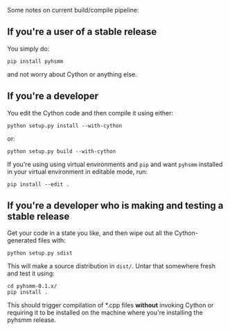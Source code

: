 Some notes on current build/compile pipeline:


If you're a user of a stable release 
----------------------------------------------

You simply do:

``pip install pyhsmm``

and not worry about Cython or anything else.

If you're a developer
----------------------------

You edit the Cython code and then compile it using either:

```
python setup.py install --with-cython
```

or:

```
python setup.py build --with-cython
```

If you're using using virtual environments and ``pip`` and want
``pyhsmm`` installed in your virtual environment in editable mode,
run:

```
pip install --edit .
```

If you're a developer who is making and testing a stable release
---------------------------------------------------------------------

Get your code in a state you like, and then wipe out all the Cython-generated files with:

```
python setup.py sdist 
````

This will make a source distribution in ``dist/``. Untar that somewhere fresh and test it using:

```
cd pyhsmm-0.1.x/
pip install .
```

This should trigger compilation of *.cpp files **without** invoking Cython or requiring it to be installed on the machine where you're installing the pyhsmm release.
